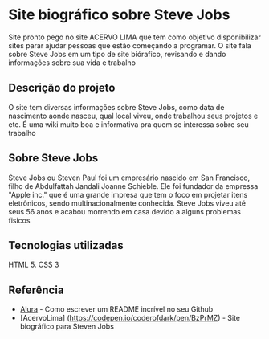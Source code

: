 # Site biográfico sobre Steve Jobs
Site pronto pego no site ACERVO LIMA que tem como objetivo disponibilizar sites parar ajudar pessoas que estão começando a programar. O site fala sobre Steve Jobs em um tipo de site biórafico, revisando e dando informações sobre sua vida e trabalho

## Descrição do projeto
O site tem diversas informações sobre Steve Jobs, como data de nascimento aonde nasceu, qual local viveu, onde trabalhou seus projetos e etc. É uma wiki muito boa e informativa pra quem se interessa sobre seu trabalho 


## Sobre Steve Jobs
Steve Jobs ou Steven Paul foi um empresário nascido em San Francisco, filho de Abdulfattah Jandali Joanne Schieble. Ele foi fundador da empressa "Apple inc." que é uma grande impresa que tem o foco em projetar itens eletrônicos, sendo multinacionalmente conhecida. Steve Jobs viveu até seus 56 anos e acabou morrendo em casa devido a alguns problemas fisicos 

## Tecnologias utilizadas 
HTML 5. CSS 3

## Referência
* [Alura](https://www.alura.com.br/artigos/escrever-bom-readme) - Como escrever um README incrível no seu Github
* [AcervoLima] (https://codepen.io/coderofdark/pen/BzPrMZ) - Site biográfico para Steven Jobs